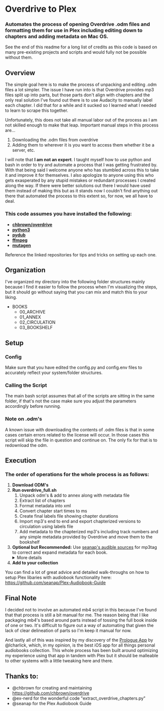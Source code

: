 # Overdrive to Plex

### Automates the process of opening Overdrive .odm files and formatting them for use in Plex including editing down to chapters and adding metadata on Mac OS.

See the end of this readme for a long list of credits as this code is based on many pre-existing projects and scripts and would fully not be possible without them.

## Overview
The simple goal here is to make the process of unpacking and editing .odm files a lot simpler. The issue I have run into is that Overdrive provides mp3 files split up into parts, but those parts don't align with chapters and the only real solution I've found out there is to use Audacity to manually label each chapter. I did that for a while and it sucked so I learned what I needed to learn to scrape this together.

Unfortunately, this does not take all manual labor out of the process as I am not skilled enough to make that leap. Important manual steps in this process are...
1. Downloading the .odm files from overdrive
2. Adding them to wherever it is you want to access them whether it be a server, etc.

I will note that **I am not an expert**. I taught myself how to use python and bash in order to try and automate a process that I was getting frustrated by. With that being said I welcome anyone who has stumbled across this to take it and improve it for themselves. I also apologize to anyone using this who gets exasperated by any stupid mistakes or redundant processes I created along the way. If there were better solutions out there I would have used them instead of making this but as it stands now I couldn't find anything out there that automated the process to this extent so, for now, we all have to deal.

### This code assumes you have installed the following:

- **[chbrown/overdrive](https://github.com/chbrown/overdrive)**
- **[python3](https://www.python.org/)**
- **[pydub](https://github.com/jiaaro/pydub/)**
- **[ffmpeg](https://github.com/jiaaro/pydub#getting-ffmpeg-set-up)**
- **[mutagen](https://mutagen.readthedocs.io/en/latest/)**

Reference the linked repositories for tips and tricks on setting up each one.

## Organization
I've organized my directory into the following folder structures mainly because I find it easier to follow the process when I'm visualizing the steps, but it should go without saying that you can mix and match this to your liking.

- BOOKS
    - 00_ARCHIVE
    - 01_ANNEX
    - 02_CIRCULATION
    - 03_BOOKSHELF
    
## Setup
### Config

Make sure that you have edited the config.py and config.env files to accurately reflect your system/folder structures.

### Calling the Script

The main bash script assumes that all of the scripts are sitting in the same folder, if that's not the case make sure you adjust the parameters accordingly before running.

### Note on .odm's

A known issue with downloading the contents of .odm files is that in some cases certain errors related to the license will occur. In those cases this script will skip the file in question and continue on. The only fix for that is to redownload the odm.

## Execution
### The order of operations for the whole process is as follows:
1. **Download ODM's**
2. **Run overdrive_full.sh**
    1. Unpack odm's & add to annex along with metadata file
    2. Extract list of chapters
    3. Format metadata into xml
    4. Convert chapter start times to ms
    5. Create final labels file showing chapter durations
    6. Import mp3's end to end and export chapterized versions to circulation using labels file
    7. Add metadata to the chapterized mp3's including track numbers and any simple metadata provided by Overdrive and move them to the bookshelf
3. **Optional but Recommended:** Use [seanap's audible sources](https://github.com/seanap/Plex-Audiobook-Guide) for mp3tag to correct and expand metadata for each book. 
    <details><summary>More details</summary>
    <p>
    I say optional because if your goal here is to just extract chapterized versions of the odm mp3's and start listening this isn't necessary. But for anyone like me who get's a bit picky about the way their library is formatted going the extra mile to addend all the proper metadata here is key. Another issue that arises with the original process is that Overdrive's metadata files are heavily lacking in details. As a result it's often the case that narrator names get messed up etc. If you care about precision this extra step is key.
    </p>
    </details>
4. **Add to your collection**

You can find a lot of great advice and detailed walk-throughs on how to setup Plex libaries with audiobook functionality here: https://github.com/seanap/Plex-Audiobook-Guide

## Final Note
I decided not to involve an automated mb4 script in this because I've found that that process is still a bit manual for me. The reason being that I like packaging mb4's based around parts instead of tossing the full book inside of one or two. It's difficult to figure out a way of automating that given the lack of clear delineation of parts so I'm keep it manual for now.

And lastly all of this was inspired by my discovery of the [Prologue App](https://prologue.audio/) by @lcharlick, which, in my opinion, is the best iOS app for all things personal audiobooks collection. This whole process has been built around optimizing my experience using that app in tandem with Plex but it should be malleable to other systems with a little tweaking here and there.

## Thanks to:
- @chbrown for creating and maintaining https://github.com/chbrown/overdrive
- @ex-nerd for the wonderful code "extract_overdrive_chapters.py"
- @seanap for the Plex Audiobook Guide

